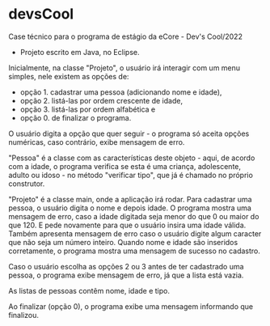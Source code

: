 # devsCool
Case técnico para o programa de estágio da eCore - Dev's Cool/2022
- Projeto escrito em Java, no Eclipse. 

Inicialmente, na classe "Projeto", o usuário irá interagir com um menu simples, nele existem as opções de:
- opção 1. cadastrar uma pessoa (adicionando nome e idade), 
- opção 2. listá-las por ordem crescente de idade, 
- opção 3. listá-las por ordem alfabética e 
- opção 0. de finalizar o programa.

O usuário digita a opção que quer seguir - o programa só aceita opções numéricas, caso contrário, exibe mensagem de erro.

"Pessoa" é a classe com as características deste objeto - aqui, de acordo com a idade, o programa verifica se esta é uma criança,
adolescente, adulto ou idoso - no método "verificar tipo", que já é chamado no próprio construtor.

"Projeto" é a classe main, onde a aplicação irá rodar. Para cadastrar uma pessoa, o usuário digita o nome e depois idade. O programa
mostra uma mensagem de erro, caso a idade digitada seja menor do que 0 ou maior do que 120. E pede novamente para que o usuário insira uma idade válida.
Também apresenta mensagem de erro caso o usuário digite algum caracter que não seja um número inteiro. Quando nome e idade são inseridos
corretamente, o programa mostra uma mensagem de sucesso no cadastro.

Caso o usuário escolha as opções 2 ou 3 antes de ter cadastrado uma pessoa, o programa exibe mensagem de erro, já que a lista está vazia.

As listas de pessoas contêm nome, idade e tipo.

Ao finalizar (opção 0), o programa exibe uma mensagem informando que finalizou.
